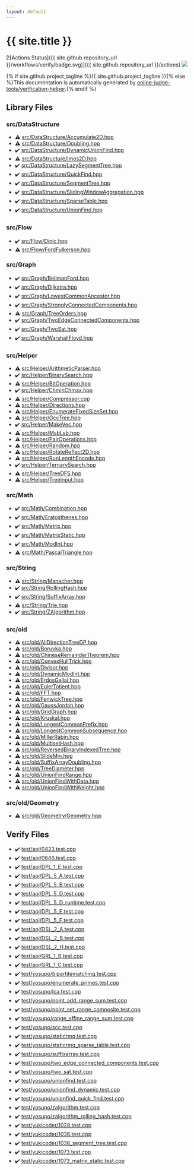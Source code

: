 ```yaml
---
layout: default
---
```


<!-- mathjax config similar to math.stackexchange -->
<script type="text/javascript" async
  src="https://cdnjs.cloudflare.com/ajax/libs/mathjax/2.7.5/MathJax.js?config=TeX-MML-AM_CHTML">
</script>
<script type="text/x-mathjax-config">
  MathJax.Hub.Config({
    TeX: { equationNumbers: { autoNumber: "AMS" }},
    tex2jax: {
      inlineMath: [ ['$','$'] ],
      processEscapes: true
    },
    "HTML-CSS": { matchFontHeight: false },
    displayAlign: "left",
    displayIndent: "2em"
  });
</script>

<script type="text/javascript" src="https://cdnjs.cloudflare.com/ajax/libs/jquery/3.4.1/jquery.min.js"></script>
<script src="https://cdn.jsdelivr.net/npm/jquery-balloon-js@1.1.2/jquery.balloon.min.js" integrity="sha256-ZEYs9VrgAeNuPvs15E39OsyOJaIkXEEt10fzxJ20+2I=" crossorigin="anonymous"></script>
<script type="text/javascript" src="assets/js/copy-button.js"></script>
<link rel="stylesheet" href="assets/css/copy-button.css" />


# {{ site.title }}

[![Actions Status]({{ site.github.repository_url }}/workflows/verify/badge.svg)]({{ site.github.repository_url }}/actions)
<a href="{{ site.github.repository_url }}"><img src="https://img.shields.io/github/last-commit/{{ site.github.owner_name }}/{{ site.github.repository_name }}" /></a>

{% if site.github.project_tagline %}{{ site.github.project_tagline }}{% else %}This documentation is automatically generated by <a href="https://github.com/online-judge-tools/verification-helper">online-judge-tools/verification-helper</a>.{% endif %}

## Library Files

<div id="e73c6b5872115ad0f2896f8e8476ef39"></div>

### src/DataStructure

* :warning: <a href="library/src/DataStructure/Accumulate2D.hpp.html">src/DataStructure/Accumulate2D.hpp</a>
* :warning: <a href="library/src/DataStructure/Doubling.hpp.html">src/DataStructure/Doubling.hpp</a>
* :heavy_check_mark: <a href="library/src/DataStructure/DynamicUnionFind.hpp.html">src/DataStructure/DynamicUnionFind.hpp</a>
* :warning: <a href="library/src/DataStructure/Imos2D.hpp.html">src/DataStructure/Imos2D.hpp</a>
* :heavy_check_mark: <a href="library/src/DataStructure/LazySegmentTree.hpp.html">src/DataStructure/LazySegmentTree.hpp</a>
* :heavy_check_mark: <a href="library/src/DataStructure/QuickFind.hpp.html">src/DataStructure/QuickFind.hpp</a>
* :heavy_check_mark: <a href="library/src/DataStructure/SegmentTree.hpp.html">src/DataStructure/SegmentTree.hpp</a>
* :heavy_check_mark: <a href="library/src/DataStructure/SlidingWindowAggregation.hpp.html">src/DataStructure/SlidingWindowAggregation.hpp</a>
* :heavy_check_mark: <a href="library/src/DataStructure/SparseTable.hpp.html">src/DataStructure/SparseTable.hpp</a>
* :heavy_check_mark: <a href="library/src/DataStructure/UnionFind.hpp.html">src/DataStructure/UnionFind.hpp</a>


<div id="29f578163eb30c67e395a84ad90553a2"></div>

### src/Flow

* :heavy_check_mark: <a href="library/src/Flow/Dinic.hpp.html">src/Flow/Dinic.hpp</a>
* :warning: <a href="library/src/Flow/FordFulkerson.hpp.html">src/Flow/FordFulkerson.hpp</a>


<div id="6e5c608398952d411d1862b1f8dc05f5"></div>

### src/Graph

* :heavy_check_mark: <a href="library/src/Graph/BellmanFord.hpp.html">src/Graph/BellmanFord.hpp</a>
* :heavy_check_mark: <a href="library/src/Graph/Dijkstra.hpp.html">src/Graph/Dijkstra.hpp</a>
* :heavy_check_mark: <a href="library/src/Graph/LowestCommonAncestor.hpp.html">src/Graph/LowestCommonAncestor.hpp</a>
* :heavy_check_mark: <a href="library/src/Graph/StronglyConnectedComponents.hpp.html">src/Graph/StronglyConnectedComponents.hpp</a>
* :warning: <a href="library/src/Graph/TreeOrders.hpp.html">src/Graph/TreeOrders.hpp</a>
* :heavy_check_mark: <a href="library/src/Graph/TwoEdgeConnectedComponents.hpp.html">src/Graph/TwoEdgeConnectedComponents.hpp</a>
* :heavy_check_mark: <a href="library/src/Graph/TwoSat.hpp.html">src/Graph/TwoSat.hpp</a>
* :heavy_check_mark: <a href="library/src/Graph/WarshallFloyd.hpp.html">src/Graph/WarshallFloyd.hpp</a>


<div id="1b49b634354b8edb1dc8ef8a73014950"></div>

### src/Helper

* :warning: <a href="library/src/Helper/ArithmeticParser.hpp.html">src/Helper/ArithmeticParser.hpp</a>
* :heavy_check_mark: <a href="library/src/Helper/BinarySearch.hpp.html">src/Helper/BinarySearch.hpp</a>
* :warning: <a href="library/src/Helper/BitOperation.hpp.html">src/Helper/BitOperation.hpp</a>
* :heavy_check_mark: <a href="library/src/Helper/ChminChmax.hpp.html">src/Helper/ChminChmax.hpp</a>
* :warning: <a href="library/src/Helper/Compressor.cpp.html">src/Helper/Compressor.cpp</a>
* :warning: <a href="library/src/Helper/Directions.hpp.html">src/Helper/Directions.hpp</a>
* :warning: <a href="library/src/Helper/EnumerateFixedSizeSet.hpp.html">src/Helper/EnumerateFixedSizeSet.hpp</a>
* :warning: <a href="library/src/Helper/GccTree.hpp.html">src/Helper/GccTree.hpp</a>
* :heavy_check_mark: <a href="library/src/Helper/MakeVec.hpp.html">src/Helper/MakeVec.hpp</a>
* :warning: <a href="library/src/Helper/MsbLsb.hpp.html">src/Helper/MsbLsb.hpp</a>
* :warning: <a href="library/src/Helper/PairOperations.hpp.html">src/Helper/PairOperations.hpp</a>
* :warning: <a href="library/src/Helper/Random.hpp.html">src/Helper/Random.hpp</a>
* :warning: <a href="library/src/Helper/RotateReflect2D.hpp.html">src/Helper/RotateReflect2D.hpp</a>
* :warning: <a href="library/src/Helper/RunLengthEncode.hpp.html">src/Helper/RunLengthEncode.hpp</a>
* :heavy_check_mark: <a href="library/src/Helper/TernarySearch.hpp.html">src/Helper/TernarySearch.hpp</a>
* :warning: <a href="library/src/Helper/TreeDFS.hpp.html">src/Helper/TreeDFS.hpp</a>
* :warning: <a href="library/src/Helper/TreeInput.hpp.html">src/Helper/TreeInput.hpp</a>


<div id="64f6d80a21cfb0c7e1026d02dde4f7fa"></div>

### src/Math

* :heavy_check_mark: <a href="library/src/Math/Combination.hpp.html">src/Math/Combination.hpp</a>
* :heavy_check_mark: <a href="library/src/Math/Eratosthenes.hpp.html">src/Math/Eratosthenes.hpp</a>
* :heavy_check_mark: <a href="library/src/Math/Matrix.hpp.html">src/Math/Matrix.hpp</a>
* :heavy_check_mark: <a href="library/src/Math/MatrixStatic.hpp.html">src/Math/MatrixStatic.hpp</a>
* :heavy_check_mark: <a href="library/src/Math/ModInt.hpp.html">src/Math/ModInt.hpp</a>
* :warning: <a href="library/src/Math/PascalTriangle.hpp.html">src/Math/PascalTriangle.hpp</a>


<div id="ac276d2326c527c8c7dbcbb63d85c6c7"></div>

### src/String

* :warning: <a href="library/src/String/Manacher.hpp.html">src/String/Manacher.hpp</a>
* :heavy_check_mark: <a href="library/src/String/RollingHash.hpp.html">src/String/RollingHash.hpp</a>
* :heavy_check_mark: <a href="library/src/String/SuffixArray.hpp.html">src/String/SuffixArray.hpp</a>
* :warning: <a href="library/src/String/Trie.hpp.html">src/String/Trie.hpp</a>
* :heavy_check_mark: <a href="library/src/String/ZAlgorithm.hpp.html">src/String/ZAlgorithm.hpp</a>


<div id="ed8431f95262b19a48e972d3753d06d7"></div>

### src/old

* :warning: <a href="library/src/old/AllDirectionTreeDP.hpp.html">src/old/AllDirectionTreeDP.hpp</a>
* :warning: <a href="library/src/old/Boruvka.hpp.html">src/old/Boruvka.hpp</a>
* :warning: <a href="library/src/old/ChineseRemainderTheorem.hpp.html">src/old/ChineseRemainderTheorem.hpp</a>
* :warning: <a href="library/src/old/ConvexHullTrick.hpp.html">src/old/ConvexHullTrick.hpp</a>
* :warning: <a href="library/src/old/Divisor.hpp.html">src/old/Divisor.hpp</a>
* :warning: <a href="library/src/old/DynamicModInt.hpp.html">src/old/DynamicModInt.hpp</a>
* :warning: <a href="library/src/old/ErdosGallai.hpp.html">src/old/ErdosGallai.hpp</a>
* :warning: <a href="library/src/old/EulerTotient.hpp.html">src/old/EulerTotient.hpp</a>
* :warning: <a href="library/src/old/FFT.hpp.html">src/old/FFT.hpp</a>
* :warning: <a href="library/src/old/FenwickTree.hpp.html">src/old/FenwickTree.hpp</a>
* :warning: <a href="library/src/old/GaussJordan.hpp.html">src/old/GaussJordan.hpp</a>
* :warning: <a href="library/src/old/GridGraph.hpp.html">src/old/GridGraph.hpp</a>
* :warning: <a href="library/src/old/Kruskal.hpp.html">src/old/Kruskal.hpp</a>
* :warning: <a href="library/src/old/LongestCommonPrefix.hpp.html">src/old/LongestCommonPrefix.hpp</a>
* :warning: <a href="library/src/old/LongestCommonSubsequence.hpp.html">src/old/LongestCommonSubsequence.hpp</a>
* :warning: <a href="library/src/old/MillerRabin.hpp.html">src/old/MillerRabin.hpp</a>
* :warning: <a href="library/src/old/MultisetHash.hpp.html">src/old/MultisetHash.hpp</a>
* :warning: <a href="library/src/old/ReversedBinaryIndexedTree.hpp.html">src/old/ReversedBinaryIndexedTree.hpp</a>
* :warning: <a href="library/src/old/SlideMin.hpp.html">src/old/SlideMin.hpp</a>
* :warning: <a href="library/src/old/SuffixArrayDoubling.hpp.html">src/old/SuffixArrayDoubling.hpp</a>
* :warning: <a href="library/src/old/TreeDiameter.hpp.html">src/old/TreeDiameter.hpp</a>
* :warning: <a href="library/src/old/UnionFindRange.hpp.html">src/old/UnionFindRange.hpp</a>
* :warning: <a href="library/src/old/UnionFindWithData.hpp.html">src/old/UnionFindWithData.hpp</a>
* :warning: <a href="library/src/old/UnionFindWithWeight.hpp.html">src/old/UnionFindWithWeight.hpp</a>


<div id="6b921022f1e92f334bef5fc5029c9add"></div>

### src/old/Geometry

* :warning: <a href="library/src/old/Geometry/Geometry.hpp.html">src/old/Geometry/Geometry.hpp</a>


## Verify Files

* :heavy_check_mark: <a href="verify/test/aoj/0423.test.cpp.html">test/aoj/0423.test.cpp</a>
* :heavy_check_mark: <a href="verify/test/aoj/0646.test.cpp.html">test/aoj/0646.test.cpp</a>
* :heavy_check_mark: <a href="verify/test/aoj/DPL_1_E.test.cpp.html">test/aoj/DPL_1_E.test.cpp</a>
* :heavy_check_mark: <a href="verify/test/aoj/DPL_5_A.test.cpp.html">test/aoj/DPL_5_A.test.cpp</a>
* :heavy_check_mark: <a href="verify/test/aoj/DPL_5_B.test.cpp.html">test/aoj/DPL_5_B.test.cpp</a>
* :heavy_check_mark: <a href="verify/test/aoj/DPL_5_D.test.cpp.html">test/aoj/DPL_5_D.test.cpp</a>
* :heavy_check_mark: <a href="verify/test/aoj/DPL_5_D_runtime.test.cpp.html">test/aoj/DPL_5_D_runtime.test.cpp</a>
* :heavy_check_mark: <a href="verify/test/aoj/DPL_5_E.test.cpp.html">test/aoj/DPL_5_E.test.cpp</a>
* :heavy_check_mark: <a href="verify/test/aoj/DPL_5_F.test.cpp.html">test/aoj/DPL_5_F.test.cpp</a>
* :heavy_check_mark: <a href="verify/test/aoj/DSL_2_A.test.cpp.html">test/aoj/DSL_2_A.test.cpp</a>
* :heavy_check_mark: <a href="verify/test/aoj/DSL_2_B.test.cpp.html">test/aoj/DSL_2_B.test.cpp</a>
* :heavy_check_mark: <a href="verify/test/aoj/DSL_2_H.test.cpp.html">test/aoj/DSL_2_H.test.cpp</a>
* :heavy_check_mark: <a href="verify/test/aoj/GRL_1_B.test.cpp.html">test/aoj/GRL_1_B.test.cpp</a>
* :heavy_check_mark: <a href="verify/test/aoj/GRL_1_C.test.cpp.html">test/aoj/GRL_1_C.test.cpp</a>
* :heavy_check_mark: <a href="verify/test/yosupo/bipartitematching.test.cpp.html">test/yosupo/bipartitematching.test.cpp</a>
* :heavy_check_mark: <a href="verify/test/yosupo/enumerate_primes.test.cpp.html">test/yosupo/enumerate_primes.test.cpp</a>
* :heavy_check_mark: <a href="verify/test/yosupo/lca.test.cpp.html">test/yosupo/lca.test.cpp</a>
* :heavy_check_mark: <a href="verify/test/yosupo/point_add_range_sum.test.cpp.html">test/yosupo/point_add_range_sum.test.cpp</a>
* :heavy_check_mark: <a href="verify/test/yosupo/point_set_range_composite.test.cpp.html">test/yosupo/point_set_range_composite.test.cpp</a>
* :heavy_check_mark: <a href="verify/test/yosupo/range_affine_range_sum.test.cpp.html">test/yosupo/range_affine_range_sum.test.cpp</a>
* :heavy_check_mark: <a href="verify/test/yosupo/scc.test.cpp.html">test/yosupo/scc.test.cpp</a>
* :heavy_check_mark: <a href="verify/test/yosupo/staticrmq.test.cpp.html">test/yosupo/staticrmq.test.cpp</a>
* :heavy_check_mark: <a href="verify/test/yosupo/staticrmq_sparse_table.test.cpp.html">test/yosupo/staticrmq_sparse_table.test.cpp</a>
* :heavy_check_mark: <a href="verify/test/yosupo/suffixarray.test.cpp.html">test/yosupo/suffixarray.test.cpp</a>
* :heavy_check_mark: <a href="verify/test/yosupo/two_edge_connected_components.test.cpp.html">test/yosupo/two_edge_connected_components.test.cpp</a>
* :heavy_check_mark: <a href="verify/test/yosupo/two_sat.test.cpp.html">test/yosupo/two_sat.test.cpp</a>
* :heavy_check_mark: <a href="verify/test/yosupo/unionfind.test.cpp.html">test/yosupo/unionfind.test.cpp</a>
* :heavy_check_mark: <a href="verify/test/yosupo/unionfind_dynamic.test.cpp.html">test/yosupo/unionfind_dynamic.test.cpp</a>
* :heavy_check_mark: <a href="verify/test/yosupo/unionfind_quick_find.test.cpp.html">test/yosupo/unionfind_quick_find.test.cpp</a>
* :heavy_check_mark: <a href="verify/test/yosupo/zalgorithm.test.cpp.html">test/yosupo/zalgorithm.test.cpp</a>
* :heavy_check_mark: <a href="verify/test/yosupo/zalgorithm_rolling_hash.test.cpp.html">test/yosupo/zalgorithm_rolling_hash.test.cpp</a>
* :heavy_check_mark: <a href="verify/test/yukicoder/1028.test.cpp.html">test/yukicoder/1028.test.cpp</a>
* :heavy_check_mark: <a href="verify/test/yukicoder/1036.test.cpp.html">test/yukicoder/1036.test.cpp</a>
* :heavy_check_mark: <a href="verify/test/yukicoder/1036_segment_tree.test.cpp.html">test/yukicoder/1036_segment_tree.test.cpp</a>
* :heavy_check_mark: <a href="verify/test/yukicoder/1073.test.cpp.html">test/yukicoder/1073.test.cpp</a>
* :heavy_check_mark: <a href="verify/test/yukicoder/1073_matrix_static.test.cpp.html">test/yukicoder/1073_matrix_static.test.cpp</a>



